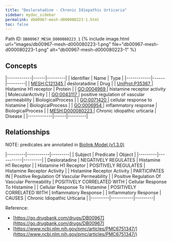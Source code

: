 ```yaml
---
title: "Desloratadine - Chronic Idiopathic Urticaria"
sidebar: mydoc_sidebar
permalink: db00967-mesh-d000080223-1.html
toc: false 
---
```



Path ID: `DB00967_MESH_D000080223_1`
{% include image.html url="images/db00967-mesh-d000080223-1.png" file="db00967-mesh-d000080223-1.png" alt="db00967-mesh-d000080223-1" %}

## Concepts

|------------|------|---------|
| Identifier | Name | Type    |
|------------|------|---------|
| <a href="https://identifiers.org/MESH:C121345">MESH:C121345 </a> | desloratadine | Drug |
| <a href="https://identifiers.org/UniProt:P35367">UniProt:P35367 </a> | Histamine H1 receptor | Protein |
| <a href="https://identifiers.org/GO:0004969">GO:0004969 </a> | histamine receptor activity | MolecularActivity |
| <a href="https://identifiers.org/GO:0043117">GO:0043117 </a> | positive regulation of vascular permeability | BiologicalProcess |
| <a href="https://identifiers.org/GO:0071420">GO:0071420 </a> | cellular response to histamine | BiologicalProcess |
| <a href="https://identifiers.org/GO:0006954">GO:0006954 </a> | inflammatory response | BiologicalProcess |
| <a href="https://identifiers.org/MESH:D000080223">MESH:D000080223 </a> | Chronic idiopathic urticaria | Disease |
|------------|------|---------|

## Relationships


NOTE: predicates are annotated in <a href="https://github.com/biolink/biolink-model/releases/tag/v1.3.0">Biolink Model (v1.3.0)</a>

|---------|-----------|---------|
| Subject | Predicate | Object  |
|---------|-----------|---------|
| Desloratadine | NEGATIVELY REGULATES | Histamine H1 Receptor |
| Histamine H1 Receptor | POSITIVELY REGULATES | Histamine Receptor Activity |
| Histamine Receptor Activity | PARTICIPATES IN | Positive Regulation Of Vascular Permeability |
| Positive Regulation Of Vascular Permeability | POSITIVELY CORRELATED WITH | Cellular Response To Histamine |
| Cellular Response To Histamine | POSITIVELY CORRELATED WITH | Inflammatory Response |
| Inflammatory Response | CAUSES | Chronic Idiopathic Urticaria |
|---------|-----------|---------|

Reference: 
  - [https://go.drugbank.com/drugs/DB00967](https://go.drugbank.com/drugs/DB00967)
  - [https://www.ncbi.nlm.nih.gov/pmc/articles/PMC6751347/](https://www.ncbi.nlm.nih.gov/pmc/articles/PMC6751347/)
